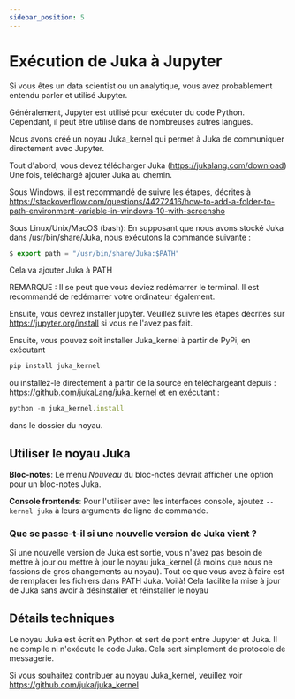 ```yaml
---
sidebar_position: 5
---
```


# Exécution de Juka à Jupyter

Si vous êtes un data scientist ou un analytique, vous avez probablement entendu parler et utilisé Jupyter.

Généralement, Jupyter est utilisé pour exécuter du code Python. Cependant, il peut être utilisé dans de nombreuses autres langues.

Nous avons créé un noyau Juka_kernel qui permet à Juka de communiquer directement avec Jupyter.

Tout d'abord, vous devez télécharger Juka (https://jukalang.com/download) Une fois, téléchargé ajouter Juka au chemin.

Sous Windows, il est recommandé de suivre les étapes, décrites à https://stackoverflow.com/questions/44272416/how-to-add-a-folder-to-path-environment-variable-in-windows-10-with-screensho

Sous Linux/Unix/MacOS (bash): En supposant que nous avons stocké Juka dans /usr/bin/share/Juka, nous exécutons la commande suivante :
```jsx
$ export path = "/usr/bin/share/Juka:$PATH"
```
Cela va ajouter Juka à PATH

REMARQUE : Il se peut que vous deviez redémarrer le terminal. Il est recommandé de redémarrer votre ordinateur également.

Ensuite, vous devrez installer jupyter. Veuillez suivre les étapes décrites sur https://jupyter.org/install si vous ne l'avez pas fait.

Ensuite, vous pouvez soit installer Juka_kernel à partir de PyPi, en exécutant
```jsx
pip install juka_kernel
```
ou installez-le directement à partir de la source en téléchargeant depuis : https://github.com/jukaLang/juka_kernel et en exécutant :
```jsx
python -m juka_kernel.install 
```
dans le dossier du noyau.

## Utiliser le noyau Juka

**Bloc-notes**: Le menu *Nouveau* du bloc-notes devrait afficher une option pour un bloc-notes Juka.

**Console frontends**: Pour l'utiliser avec les interfaces console, ajoutez `--kernel juka` à leurs arguments de ligne de commande.

### Que se passe-t-il si une nouvelle version de Juka vient ?
Si une nouvelle version de Juka est sortie, vous n'avez pas besoin de mettre à jour ou mettre à jour le noyau juka_kernel (à moins que nous ne fassions de gros changements au noyau). Tout ce que vous avez à faire est de remplacer les fichiers dans PATH Juka. Voilà! Cela facilite la mise à jour de Juka sans avoir à désinstaller et réinstaller le noyau

## Détails techniques
Le noyau Juka est écrit en Python et sert de pont entre Jupyter et Juka. Il ne compile ni n'exécute le code Juka. Cela sert simplement de protocole de messagerie.

Si vous souhaitez contribuer au noyau Juka_kernel, veuillez voir https://github.com/juka/juka_kernel